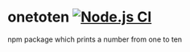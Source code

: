 # onetoten [![Node.js CI](https://github.com/therufa/onetoten/actions/workflows/node.js.yml/badge.svg)](https://github.com/therufa/onetoten/actions/workflows/node.js.yml)
npm package which prints a number from one to ten
